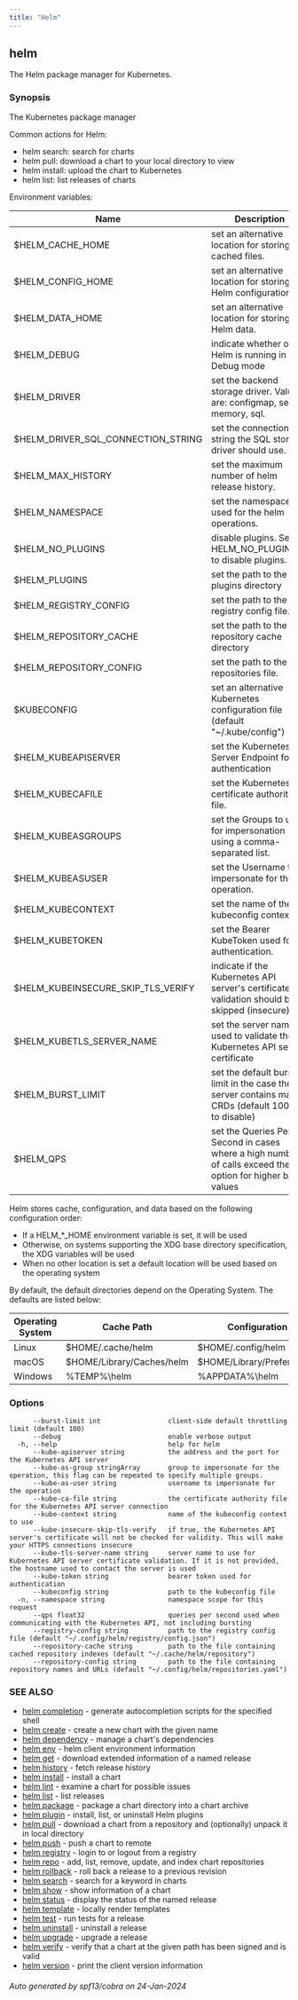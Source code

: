 ```yaml
---
title: "Helm"
---
```


## helm

The Helm package manager for Kubernetes.

### Synopsis

The Kubernetes package manager

Common actions for Helm:

- helm search:    search for charts
- helm pull:      download a chart to your local directory to view
- helm install:   upload the chart to Kubernetes
- helm list:      list releases of charts

Environment variables:

| Name                               | Description                                                                                                |
|------------------------------------|------------------------------------------------------------------------------------------------------------|
| $HELM_CACHE_HOME                   | set an alternative location for storing cached files.                                                      |
| $HELM_CONFIG_HOME                  | set an alternative location for storing Helm configuration.                                                |
| $HELM_DATA_HOME                    | set an alternative location for storing Helm data.                                                         |
| $HELM_DEBUG                        | indicate whether or not Helm is running in Debug mode                                                      |
| $HELM_DRIVER                       | set the backend storage driver. Values are: configmap, secret, memory, sql.                                |
| $HELM_DRIVER_SQL_CONNECTION_STRING | set the connection string the SQL storage driver should use.                                               |
| $HELM_MAX_HISTORY                  | set the maximum number of helm release history.                                                            |
| $HELM_NAMESPACE                    | set the namespace used for the helm operations.                                                            |
| $HELM_NO_PLUGINS                   | disable plugins. Set HELM_NO_PLUGINS=1 to disable plugins.                                                 |
| $HELM_PLUGINS                      | set the path to the plugins directory                                                                      |
| $HELM_REGISTRY_CONFIG              | set the path to the registry config file.                                                                  |
| $HELM_REPOSITORY_CACHE             | set the path to the repository cache directory                                                             |
| $HELM_REPOSITORY_CONFIG            | set the path to the repositories file.                                                                     |
| $KUBECONFIG                        | set an alternative Kubernetes configuration file (default "~/.kube/config")                                |
| $HELM_KUBEAPISERVER                | set the Kubernetes API Server Endpoint for authentication                                                  |
| $HELM_KUBECAFILE                   | set the Kubernetes certificate authority file.                                                             |
| $HELM_KUBEASGROUPS                 | set the Groups to use for impersonation using a comma-separated list.                                      |
| $HELM_KUBEASUSER                   | set the Username to impersonate for the operation.                                                         |
| $HELM_KUBECONTEXT                  | set the name of the kubeconfig context.                                                                    |
| $HELM_KUBETOKEN                    | set the Bearer KubeToken used for authentication.                                                          |
| $HELM_KUBEINSECURE_SKIP_TLS_VERIFY | indicate if the Kubernetes API server's certificate validation should be skipped (insecure)                |
| $HELM_KUBETLS_SERVER_NAME          | set the server name used to validate the Kubernetes API server certificate                                 |
| $HELM_BURST_LIMIT                  | set the default burst limit in the case the server contains many CRDs (default 100, -1 to disable)         |
| $HELM_QPS                          | set the Queries Per Second in cases where a high number of calls exceed the option for higher burst values |

Helm stores cache, configuration, and data based on the following configuration order:

- If a HELM_*_HOME environment variable is set, it will be used
- Otherwise, on systems supporting the XDG base directory specification, the XDG variables will be used
- When no other location is set a default location will be used based on the operating system

By default, the default directories depend on the Operating System. The defaults are listed below:

| Operating System | Cache Path                | Configuration Path             | Data Path               |
|------------------|---------------------------|--------------------------------|-------------------------|
| Linux            | $HOME/.cache/helm         | $HOME/.config/helm             | $HOME/.local/share/helm |
| macOS            | $HOME/Library/Caches/helm | $HOME/Library/Preferences/helm | $HOME/Library/helm      |
| Windows          | %TEMP%\helm               | %APPDATA%\helm                 | %APPDATA%\helm          |


### Options

```
      --burst-limit int                 client-side default throttling limit (default 100)
      --debug                           enable verbose output
  -h, --help                            help for helm
      --kube-apiserver string           the address and the port for the Kubernetes API server
      --kube-as-group stringArray       group to impersonate for the operation, this flag can be repeated to specify multiple groups.
      --kube-as-user string             username to impersonate for the operation
      --kube-ca-file string             the certificate authority file for the Kubernetes API server connection
      --kube-context string             name of the kubeconfig context to use
      --kube-insecure-skip-tls-verify   if true, the Kubernetes API server's certificate will not be checked for validity. This will make your HTTPS connections insecure
      --kube-tls-server-name string     server name to use for Kubernetes API server certificate validation. If it is not provided, the hostname used to contact the server is used
      --kube-token string               bearer token used for authentication
      --kubeconfig string               path to the kubeconfig file
  -n, --namespace string                namespace scope for this request
      --qps float32                     queries per second used when communicating with the Kubernetes API, not including bursting
      --registry-config string          path to the registry config file (default "~/.config/helm/registry/config.json")
      --repository-cache string         path to the file containing cached repository indexes (default "~/.cache/helm/repository")
      --repository-config string        path to the file containing repository names and URLs (default "~/.config/helm/repositories.yaml")
```

### SEE ALSO

* [helm completion](helm_completion.md)	 - generate autocompletion scripts for the specified shell
* [helm create](helm_create.md)	 - create a new chart with the given name
* [helm dependency](helm_dependency.md)	 - manage a chart's dependencies
* [helm env](helm_env.md)	 - helm client environment information
* [helm get](helm_get.md)	 - download extended information of a named release
* [helm history](helm_history.md)	 - fetch release history
* [helm install](helm_install.md)	 - install a chart
* [helm lint](helm_lint.md)	 - examine a chart for possible issues
* [helm list](helm_list.md)	 - list releases
* [helm package](helm_package.md)	 - package a chart directory into a chart archive
* [helm plugin](helm_plugin.md)	 - install, list, or uninstall Helm plugins
* [helm pull](helm_pull.md)	 - download a chart from a repository and (optionally) unpack it in local directory
* [helm push](helm_push.md)	 - push a chart to remote
* [helm registry](helm_registry.md)	 - login to or logout from a registry
* [helm repo](helm_repo.md)	 - add, list, remove, update, and index chart repositories
* [helm rollback](helm_rollback.md)	 - roll back a release to a previous revision
* [helm search](helm_search.md)	 - search for a keyword in charts
* [helm show](helm_show.md)	 - show information of a chart
* [helm status](helm_status.md)	 - display the status of the named release
* [helm template](helm_template.md)	 - locally render templates
* [helm test](helm_test.md)	 - run tests for a release
* [helm uninstall](helm_uninstall.md)	 - uninstall a release
* [helm upgrade](helm_upgrade.md)	 - upgrade a release
* [helm verify](helm_verify.md)	 - verify that a chart at the given path has been signed and is valid
* [helm version](helm_version.md)	 - print the client version information

###### Auto generated by spf13/cobra on 24-Jan-2024
